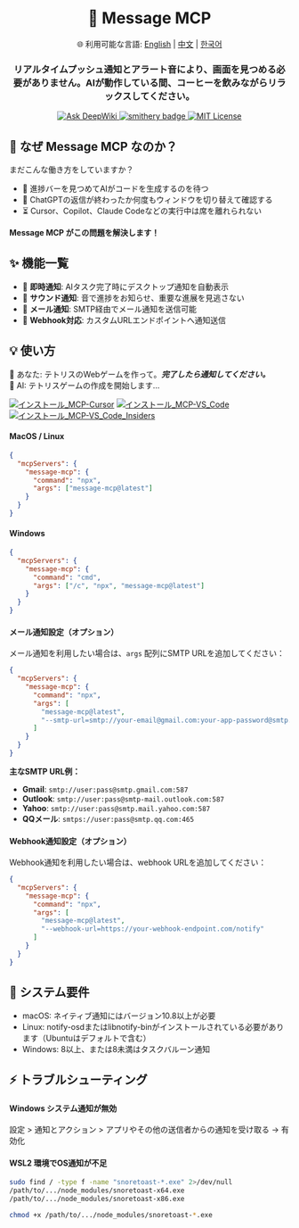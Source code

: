 <div align="center">
  <h1>💬 Message MCP</h1>
  <p>
    🌐 利用可能な言語:
    <a href="README.md">English</a> |
    <a href="README.zh.md">中文</a> |
    <a href="README.ko.md">한국어</a>
  </p>
  <h3>リアルタイムプッシュ通知とアラート音により、画面を見つめる必要がありません。AIが動作している間、コーヒーを飲みながらリラックスしてください。</h3>
  <a href="https://deepwiki.com/gimjin/message-mcp">
    <img src="https://deepwiki.com/badge.svg" alt="Ask DeepWiki">
  </a>
  <a href="https://smithery.ai/server/@gimjin/message-mcp">
    <img src="https://smithery.ai/badge/@gimjin/message-mcp" alt="smithery badge">
  </a>
  <a href="https://github.com/gimjin/message-mcp/blob/main/LICENSE">
    <img src="https://img.shields.io/github/license/gimjin/message-mcp" alt="MIT License">
  </a>
</div>

## 🤔 なぜ Message MCP なのか？

まだこんな働き方をしていますか？

- 👀 進捗バーを見つめてAIがコードを生成するのを待つ
- 🔄 ChatGPTの返信が終わったか何度もウィンドウを切り替えて確認する
- ⏳ Cursor、Copilot、Claude Codeなどの実行中は席を離れられない

**Message MCP がこの問題を解決します！**

## ✨ 機能一覧

- 💬 **即時通知**: AIタスク完了時にデスクトップ通知を自動表示
- 🔔 **サウンド通知**: 音で進捗をお知らせ、重要な進展を見逃さない
- 📧 **メール通知**: SMTP経由でメール通知を送信可能
- 🧩 **Webhook対応**: カスタムURLエンドポイントへ通知送信

## 💡 使い方

👤 あなた: テトリスのWebゲームを作って。**_完了したら通知してください。_**<br>
🤖 AI: テトリスゲームの作成を開始します...

[![インストール_MCP-Cursor](https://img.shields.io/badge/インストール_MCP-Cursor-171717)](https://cursor.com/install-mcp?name=message-mcp&config=eyJjb21tYW5kIjogIm5weCIsImFyZ3MiOiBbIm1lc3NhZ2UtbWNwQGxhdGVzdCJdfQ==) [![インストール_MCP-VS_Code](https://img.shields.io/badge/インストール_MCP-VS_Code-0098FF)](https://insiders.vscode.dev/redirect?url=vscode:mcp/install?{%22name%22:%22message-mcp%22,%22command%22:%22npx%22,%22args%22:[%22message-mcp@latest%22]}) [![インストール_MCP-VS_Code_Insiders](https://img.shields.io/badge/インストール_MCP-VS_Code_Insiders-24bfa5)](https://insiders.vscode.dev/redirect?url=vscode-insiders:mcp/install?{%22name%22:%22message-mcp%22,%22command%22:%22npx%22,%22args%22:[%22message-mcp@latest%22]})

#### MacOS / Linux

```json
{
  "mcpServers": {
    "message-mcp": {
      "command": "npx",
      "args": ["message-mcp@latest"]
    }
  }
}
```

#### Windows

```json
{
  "mcpServers": {
    "message-mcp": {
      "command": "cmd",
      "args": ["/c", "npx", "message-mcp@latest"]
    }
  }
}
```

#### メール通知設定（オプション）

メール通知を利用したい場合は、`args` 配列にSMTP URLを追加してください：

```json
{
  "mcpServers": {
    "message-mcp": {
      "command": "npx",
      "args": [
        "message-mcp@latest",
        "--smtp-url=smtp://your-email@gmail.com:your-app-password@smtp.gmail.com:587"
      ]
    }
  }
}
```

**主なSMTP URL例：**

- **Gmail**: `smtp://user:pass@smtp.gmail.com:587`
- **Outlook**: `smtp://user:pass@smtp-mail.outlook.com:587`
- **Yahoo**: `smtp://user:pass@smtp.mail.yahoo.com:587`
- **QQメール**: `smtps://user:pass@smtp.qq.com:465`

#### Webhook通知設定（オプション）

Webhook通知を利用したい場合は、webhook URLを追加してください：

```json
{
  "mcpServers": {
    "message-mcp": {
      "command": "npx",
      "args": [
        "message-mcp@latest",
        "--webhook-url=https://your-webhook-endpoint.com/notify"
      ]
    }
  }
}
```

## 📌 システム要件

- macOS: ネイティブ通知にはバージョン10.8以上が必要
- Linux: notify-osdまたはlibnotify-binがインストールされている必要があります（Ubuntuはデフォルトで含む）
- Windows: 8以上、または8未満はタスクバルーン通知

## ⚡ トラブルシューティング

#### Windows システム通知が無効

設定 > 通知とアクション > アプリやその他の送信者からの通知を受け取る → 有効化

#### WSL2 環境でOS通知が不足

```bash
sudo find / -type f -name "snoretoast-*.exe" 2>/dev/null
/path/to/.../node_modules/snoretoast-x64.exe
/path/to/.../node_modules/snoretoast-x86.exe

chmod +x /path/to/.../node_modules/snoretoast-*.exe
```
